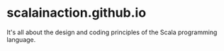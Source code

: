 # scalainaction.github.io
It's all about the design and coding principles of the Scala programming language.
